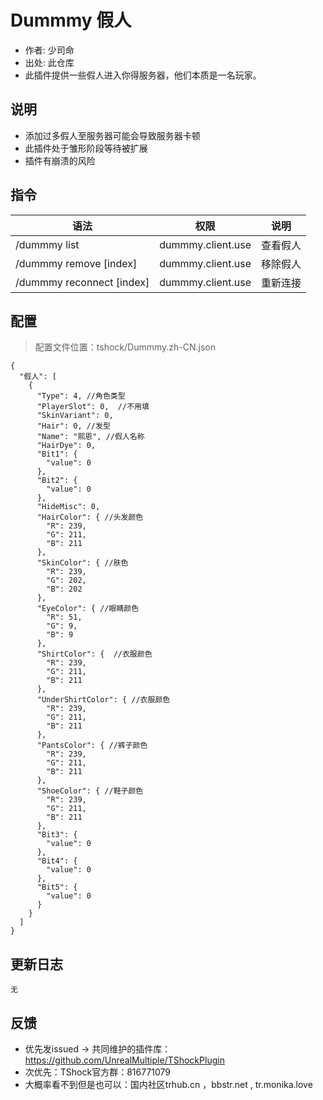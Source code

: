 # Dummmy 假人

- 作者: 少司命
- 出处: 此仓库
- 此插件提供一些假人进入你得服务器，他们本质是一名玩家。

## 说明
- 添加过多假人至服务器可能会导致服务器卡顿
- 此插件处于雏形阶段等待被扩展
- 插件有崩溃的风险


## 指令
| 语法           |        权限         |   说明   |
| -------------- | :-----------------: | :------: |
| /dummmy list | dummmy.client.use   | 查看假人|
| /dummmy remove [index] | dummmy.client.use   | 移除假人|
| /dummmy reconnect [index] | dummmy.client.use   | 重新连接 |

## 配置
> 配置文件位置：tshock/Dummmy.zh-CN.json
```json5
{
  "假人": [
    {
      "Type": 4, //角色类型
      "PlayerSlot": 0,  //不用填
      "SkinVariant": 0, 
      "Hair": 0, //发型
      "Name": "熙恩", //假人名称
      "HairDye": 0, 
      "Bit1": {
        "value": 0
      },
      "Bit2": {
        "value": 0
      },
      "HideMisc": 0,
      "HairColor": { //头发颜色
        "R": 239,
        "G": 211,
        "B": 211
      },
      "SkinColor": { //肤色
        "R": 239,
        "G": 202,
        "B": 202
      },
      "EyeColor": { //眼睛颜色
        "R": 51,
        "G": 9,
        "B": 9
      },
      "ShirtColor": {  //衣服颜色
        "R": 239,
        "G": 211,
        "B": 211
      },
      "UnderShirtColor": { //衣服颜色
        "R": 239,
        "G": 211,
        "B": 211
      },
      "PantsColor": { //裤子颜色
        "R": 239,
        "G": 211,
        "B": 211
      },
      "ShoeColor": { //鞋子颜色
        "R": 239,
        "G": 211,
        "B": 211
      },
      "Bit3": {
        "value": 0
      },
      "Bit4": {
        "value": 0
      },
      "Bit5": {
        "value": 0
      }
    }
  ]
}
```

## 更新日志

```
无
```

## 反馈
- 优先发issued -> 共同维护的插件库：https://github.com/UnrealMultiple/TShockPlugin
- 次优先：TShock官方群：816771079
- 大概率看不到但是也可以：国内社区trhub.cn ，bbstr.net , tr.monika.love
